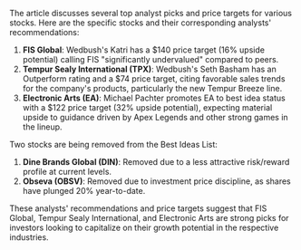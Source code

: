 The article discusses several top analyst picks and price targets for various stocks. Here are the specific stocks and their corresponding analysts' recommendations:

1. **FIS Global**: Wedbush's Katri has a $140 price target (16% upside potential) calling FIS "significantly undervalued" compared to peers.
2. **Tempur Sealy International (TPX)**: Wedbush's Seth Basham has an Outperform rating and a $74 price target, citing favorable sales trends for the company's products, particularly the new Tempur Breeze line.
3. **Electronic Arts (EA)**: Michael Pachter promotes EA to best idea status with a $122 price target (32% upside potential), expecting material upside to guidance driven by Apex Legends and other strong games in the lineup.

Two stocks are being removed from the Best Ideas List:

1. **Dine Brands Global (DIN)**: Removed due to a less attractive risk/reward profile at current levels.
2. **Obseva (OBSV)**: Removed due to investment price discipline, as shares have plunged 20% year-to-date.

These analysts' recommendations and price targets suggest that FIS Global, Tempur Sealy International, and Electronic Arts are strong picks for investors looking to capitalize on their growth potential in the respective industries.